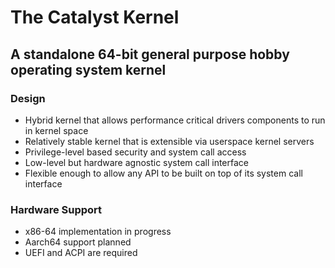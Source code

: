 # The Catalyst Kernel

## A standalone 64-bit general purpose hobby operating system kernel

### Design
- Hybrid kernel that allows performance critical drivers components to run in kernel space
- Relatively stable kernel that is extensible via userspace kernel servers
- Privilege-level based security and system call access
- Low-level but hardware agnostic system call interface
- Flexible enough to allow any API to be built on top of its system call interface

 ### Hardware Support
- x86-64 implementation in progress
- Aarch64 support planned
- UEFI and ACPI are required
